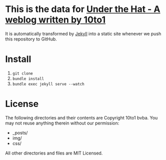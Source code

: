 # This is the data for [Under the Hat - A weblog written by 10to1](http://10to1.github.com) #

It is automatically transformed by [Jekyll](http://github.com/mojombo/jekyll) into a static site whenever we push this repository to GitHub.

# Install

1. `git clone`
2. `bundle install`
3. `bundle exec jekyll serve --watch`

# License #

The following directories and their contents are Copyright 10to1 bvba. You may not reuse anything therein without our permission:

* _posts/
* img/
* css/

All other directories and files are MIT Licensed.
